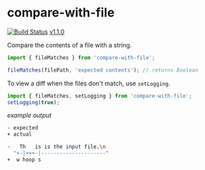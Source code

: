 # compare-with-file
[![Build Status](https://travis-ci.org/reergymerej/compare-with-file.svg?branch=master)](https://travis-ci.org/reergymerej/compare-with-file) [v1.1.0][changelog]

Compare the contents of a file with a string.

```js
import { fileMatches } from 'compare-with-file';

fileMatches(filePath, 'expected contents'); // returns Boolean
```

To view a diff when the files don't match, use `setLogging`.

```js
import { fileMatches, setLogging } from 'compare-with-file';
setLogging(true);
```

*example output*
```sh
- expected
+ actual

-   Th   is is the input file.\n
  "+-|+++-|---------------------"
+  w hoop s
```

[changelog]: CHANGELOG.md
